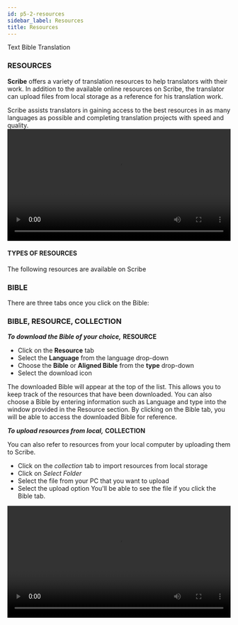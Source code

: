 ```yaml
---
id: p5-2-resources
sidebar_label: Resources
title: Resources
---
```


Text Bible Translation
### RESOURCES ###
**Scribe** offers a variety of translation resources to help translators with their work. In addition to the available online resources on Scribe, the translator can upload files from local storage as a reference for his translation work.

Scribe assists translators in gaining access to the best resources in as many languages as possible and completing translation projects with speed and quality.
<video controls src="/0.5.3/import-resources.mov" width="100%" type="video/mov"/>


#### TYPES OF RESOURCES ####

The following resources are available on Scribe

<h3>BIBLE</h3>

There are three tabs once you click on the Bible:

### BIBLE, RESOURCE, COLLECTION ###

**<i>To download the Bible of your choice,</i>**  **RESOURCE**
- Click on the **Resource** tab
- Select the **Language** from the language drop-down
- Choose the **Bible** or **Aligned Bible** from the **type** drop-down
- Select the download icon

The downloaded Bible will appear at the top of the list. This allows you to keep track of the resources that have been downloaded.
You can also choose a Bible by entering information such as Language and type into the window provided in the Resource section.
By clicking on the Bible tab, you will be able to access the downloaded Bible for reference.     

**<i>To upload resources from local,</i>**  **COLLECTION**

You can also refer to resources from your local computer by uploading them to Scribe.
- Click on the *collection* tab to import resources from local storage
- Click on *Select Folder*
- Select the file from your PC that you want to upload
- Select the upload option
You'll be able to see the file if you click the Bible tab.
<video controls src="/0.5.3/import-resources-bible.mov" width="100%" type="video/mov"/>

### To download the other reference Resources
Following resources can be used both **online** and **offline**: **Translation Notes, Translation Words, Translation Questions, Translation Academy and OBS resources** 

**Users can access these resources online by simply clicking on them. However, it's important to note that for online usage, an internet connection is required throughout the resource's usage**.

#### Steps for downloading Resources
- Hover over the Translation Notes resources for the desired language	
- On the right-hand side, click the download icon <img src="/0.5.3/download.png"  width="30px" alt="download"/>
- The chosen resource will be downloaded, and a message saying **Resource download finished** will appear at the bottom left 	
- The downloaded resource will appear at the top of the resource list under **Downloaded Resources**
- In the Downloaded Resources there is a **refresh icon** <img src="/0.5.3/refreshbutton.png"  width="30px" alt="refresh"/> that allows you to check for updates	
- If updates are available, the resource will be updated to the most recent version	
- If no updates are available, a pop-up message will appear stating No updates available
- Click the **Trash bin** icon to remove unused resources <img src="/0.5.3/trashbin.png"  width="30px" alt="trashbin"/>

Note: Bible Translation Words list and OBS Translation Words List can be used **Online only**(Refer Translotion Word List). 
<video controls src="/0.5.3/download-resources-cmn.mov" width="100%" type="video/mov"/>



### TRANSLATION NOTES ###

Scribe currently supports Translation Notes in different languages.
<video controls src="/0.5.3/import-resources-trans-notes.mov" width="100%" type="video/mov"/>

### TRANSLATION WORDS LIST ###
This section offers a list of key biblical terms.
#### Steps to refer Translation Words List
- Open the project and, within the editor pane, click on the new layout icon
- In the new column, click on the **resource selector**
- This action will open the Resource page
- From there, select the Translation Word List for the language you need
- The chosen resource will then appear in the reference column
<video controls src="/0.5.3/import-resources-transwordlist.mov" width="100%" type="video/mov"/>

### TRANSLATION WORDS ###

The list of translation words is divided into three categories:

**KT-Key Terms** - This list includes a number of important words from the Bible, along with definitions, translation suggestions, Bible references, and word data.

**Names** - This list contains facts, Bible references, examples from Bible stories, and word data about people in the Bible.

**Other** – This is a list of additional Bible terms. The definition, Bible references, and word data are all included in the list.

<video controls src="/0.5.3/import-resources-transwords.mov" width="100%" type="video/mov"/>

### TRANSLATION QUESTION ###

This resource category contains questions that are designed to help translators in analyzing and understanding specific Bible books.
<img src="/0.5.3/Translationques.PNG"  width="1000px" alt="file menu"/>

### TRANSLATION ACADEMY ###

Translation Academy is a resource for Bible translation information and instruction for translators.
<img src="/0.5.3/transacademy.PNG"  width="1000px" alt="file menu"/>

<!-- ##
To import a resource, follow the steps below.
<video controls src="/0.5.3/importresourcesep.mov" width="100%" type="video/mov"/> -->
###
###
### OPEN BIBLE STORIES (OBS) ###

Open Bible Stories is a collection of key Bible stories available for translation in easy-to-understand text.

There are three tabs once you click on the Open Bible Stories

#### OBS, RESOURCE, COLLECTION 

**<i>To download the Bible story of your choice,</i>** **RESOURCE**

- Click on the *Resource* tab
- Choose the story you want to download
- Select the download icon

The downloaded Bible story will appear at the top of the list. This allows you to keep track of the resources that have been downloaded.
You can also choose a Bible story by entering information such as Language and type into the window provided in the Resource section.
By clicking on the OBS tab, you will be able to access the downloaded Bible story for reference.
<video controls src="/0.5.3/obsresourcedownload.mov" width="100%" type="video/mov"/>

**<i>To upload resources from local,</i>** **COLLECTION**

You can also refer to resources from your local computer by uploading them to **Scribe**.

- Click on the *collection* tab to import resources from local storage
- Click on **Select Folder**
- Select the file from your PC that you want to upload
- Select the upload option
You'll be able to see the file if you click the OBS tab.
<video controls src="/0.5.3/obsresoucollection.mov" width="100%" type="video/mov"/>

### OBS TRANSLATION NOTES ###

OBS translation notes provide interpretive information for stories to assist translators with their translation work.

<img src="/0.5.3/obstransnotes.PNG"  width="1000px" alt="file menu"/>
<img src="/0.5.3/obstransnotes1.PNG"  width="1000px" alt="file menu"/>

### OBS TRANSLATION QUESTIONS ###

These questions allow translators to determine whether the intended meaning is clearly communicated to the audience.
<img src="/0.5.3/obstransques.PNG"  width="1000px" alt="file menu"/>
<img src="/0.5.3/obstransques1.PNG"  width="1000px" alt="file menu"/>

### OBS TRANSLATION WORDS LIST ###

This section offers a list of key biblical terms.
<img src="/0.5.3/obstranswl.PNG"  width="1000px" alt="file menu"/>
<img src="/0.5.3/obstranswl1.PNG"  width="1000px" alt="file menu"/>


### AUDIO 
**Steps to import the Audio resource**

- Open the project and, within the editor pane, click on the new layout icon
- In the new column, click on the **resource selector**
- This action will open the Resource page
- Select **Audio**
- Click on the *collection* tab to import resources from local storage
- Click on **Select Folder**
- Select the file from your PC that you want to upload
- Select the upload option
  
You'll be able to see the file if you click the **Audio** tab.

<video controls src="/0.5.3/en_audioresource_import.mov" width="100%" type="video/mov"/>